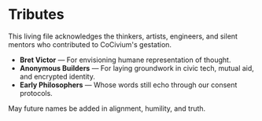 <!-- status: stub; target: 150+ words -->
<!-- status: stub; target: 150+ words -->
<!-- status: stub; target: 150+ words -->
<!-- status: stub; target: 150+ words -->
<!-- status: stub; target: 150+ words -->
# Tributes

This living file acknowledges the thinkers, artists, engineers, and silent mentors who contributed to CoCivium's gestation.

- **Bret Victor** — For envisioning humane representation of thought.
- **Anonymous Builders** — For laying groundwork in civic tech, mutual aid, and encrypted identity.
- **Early Philosophers** — Whose words still echo through our consent protocols.

May future names be added in alignment, humility, and truth.







